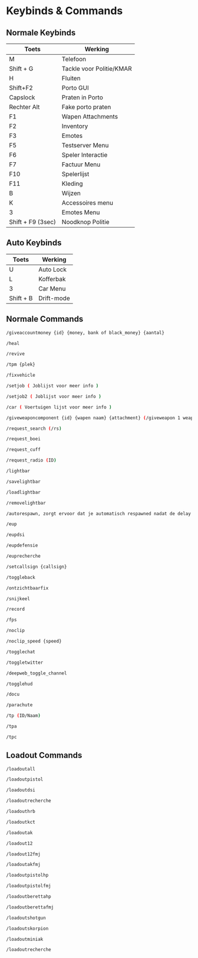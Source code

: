 # Keybinds & Commands

## Normale Keybinds

| Toets | Werking |
|---|---|
| M | Telefoon |
| Shift + G | Tackle voor Politie/KMAR |
| H | Fluiten |
| Shift+F2 | Porto GUI |
| Capslock | Praten in Porto|
| Rechter Alt |Fake porto praten|
| F1 | Wapen Attachments |
| F2 | Inventory |
| F3 | Emotes |
| F5 | Testserver Menu |
| F6 | Speler Interactie |
| F7 | Factuur Menu |
| F10 | Spelerlijst |
| F11 | Kleding |
| B | Wijzen|
| K | Accessoires menu |
| 3 | Emotes Menu|
| Shift + F9 (3sec) | Noodknop Politie |
## Auto Keybinds

| Toets | Werking |
|---|---|
| U | Auto Lock |
| L | Kofferbak |
| 3 | Car Menu |
| Shift + B | Drift-mode|

## Normale Commands

``` sh
/giveaccountmoney {id} {money, bank of black_money} {aantal} 
```
``` sh
/heal
```
``` sh
/revive
```
``` sh
/tpm {plek}
```
``` sh
/fixvehicle
```
``` sh
/setjob ( Joblijst voor meer info )
```
``` sh
/setjob2 ( Joblijst voor meer info )
```
``` sh
/car ( Voertuigen lijst voor meer info )
```
``` sh
/giveweaponcomponent {id} {wapen naam} {attachment} (/giveweapon 1 weapon_assaultrifle scope) 
```
``` sh
/request_search (/rs)
```
``` sh
/request_boei
```
``` sh
/request_cuff
```
``` sh
/request_radio (ID)
```
``` sh
/lightbar 
```
``` sh
/savelightbar 
```
``` sh
/loadlightbar 
```
``` sh
/removelightbar 
```
``` sh
/autorespawn, zorgt ervoor dat je automatisch respawned nadat de delay is verlopen 
```
``` sh
/eup 
```
``` sh
/eupdsi 
```
``` sh
/eupdefensie 
```
``` sh
/euprecherche 
```
``` sh title="je roepnummer in whitelisted portos"
/setcallsign {callsign}
```
``` sh title="toggle wapens op je rug"
/toggleback  
```
``` sh title="fixt meestal de ontzichtbaarheids bug voor jezelf"
/ontzichtbaarfix
```
``` sh title="snij iemand zijn keel door"
/snijkeel 
```
``` sh title="rockstar editor menu"
/record 
```
``` sh title="verander ingame settings voor jezelf waardoor je meer fps krijgt"
/fps  
```
``` sh title="vlieg door de map heen"
/noclip 
```
``` sh title="pas de snelheid aan van je noclip"
/noclip_speed {speed}
```
``` sh
/togglechat
```
``` sh
/toggletwitter
```
``` sh
/deepweb_toggle_channel
```
``` sh
/togglehud
```
``` sh
/docu
```
``` sh
/parachute
```
``` sh
/tp (ID/Naam)
```
``` sh
/tpa
```
``` sh
/tpc
```
## Loadout Commands

``` sh
/loadoutall
```
``` sh
/loadoutpistol
```
``` sh
/loadoutdsi
```
``` sh
/loadoutrecherche
```
``` sh
/loadouthrb
```
``` sh
/loadoutkct
```
``` sh
/loadoutak
```
``` sh
/loadout12
```
``` sh
/loadout12fmj
```
``` sh
/loadoutakfmj
```
``` sh
/loadoutpistolhp
```
``` sh
/loadoutpistolfmj
```
``` sh
/loadoutberettahp
```
``` sh
/loadoutberettafmj
```
``` sh
/loadoutshotgun
```
``` sh
/loadoutskorpion
```
``` sh
/loadoutminiak
```
``` sh
/loadoutrecherche
```